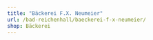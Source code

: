 ```yaml
---
title: "Bäckerei F.X. Neumeier"
url: /bad-reichenhall/baeckerei-f-x-neumeier/
shop: Bäckerei
---
```

